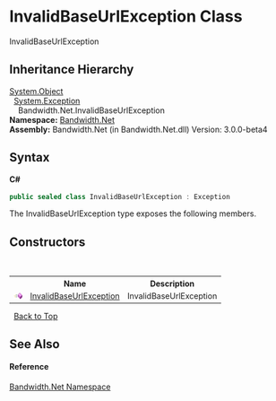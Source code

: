 ﻿# InvalidBaseUrlException Class
 

InvalidBaseUrlException


## Inheritance Hierarchy
<a href="http://msdn2.microsoft.com/en-us/library/e5kfa45b" target="_blank">System.Object</a><br />&nbsp;&nbsp;<a href="http://msdn2.microsoft.com/en-us/library/c18k6c59" target="_blank">System.Exception</a><br />&nbsp;&nbsp;&nbsp;&nbsp;Bandwidth.Net.InvalidBaseUrlException<br />
**Namespace:**&nbsp;<a href ="N_Bandwidth_Net.md">Bandwidth.Net</a><br />**Assembly:**&nbsp;Bandwidth.Net (in Bandwidth.Net.dll) Version: 3.0.0-beta4

## Syntax

**C#**<br />
``` C#
public sealed class InvalidBaseUrlException : Exception
```

The InvalidBaseUrlException type exposes the following members.


## Constructors
&nbsp;<table><tr><th></th><th>Name</th><th>Description</th></tr><tr><td>![Public method](media/pubmethod.gif "Public method")</td><td><a href ="M_Bandwidth_Net_InvalidBaseUrlException__ctor.md">InvalidBaseUrlException</a></td><td>
InvalidBaseUrlException</td></tr></table>&nbsp;
<a href="#invalidbaseurlexception-class">Back to Top</a>

## See Also


#### Reference
<a href ="N_Bandwidth_Net.md">Bandwidth.Net Namespace</a><br />
